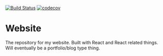 [![Build Status](https://travis-ci.org/vidarc/website.svg?branch=master)](https://travis-ci.org/vidarc/website)
[![codecov](https://codecov.io/gh/vidarc/website/branch/master/graph/badge.svg)](https://codecov.io/gh/vidarc/website)

# Website

The repository for my website. Built with React and React related things. Will eventually be a portfolio/blog type thing.
